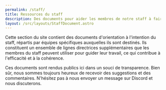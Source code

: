 ```yaml
---
permalink: /staff/
title: Ressources du staff
description: Des documents pour aider les membres de notre staff à faire leur travail.
layout: /src/layouts/StaffDocument.astro
---
```


Cette section du site contient des documents d'orientation à l'intention du staff, répartis par équipes spécifiques auxquelles ils sont destinés. Ils constituent un ensemble de lignes directrices supplémentaires que les membres du staff peuvent utiliser pour guider leur travail, ce qui contribue à l'efficacité et à la cohérence.

Ces documents sont rendus publics ici dans un souci de transparence. Bien sûr, nous sommes toujours heureux de recevoir des suggestions et des commentaires. N'hésitez pas à nous envoyer un message sur Discord et nous discuterons.
